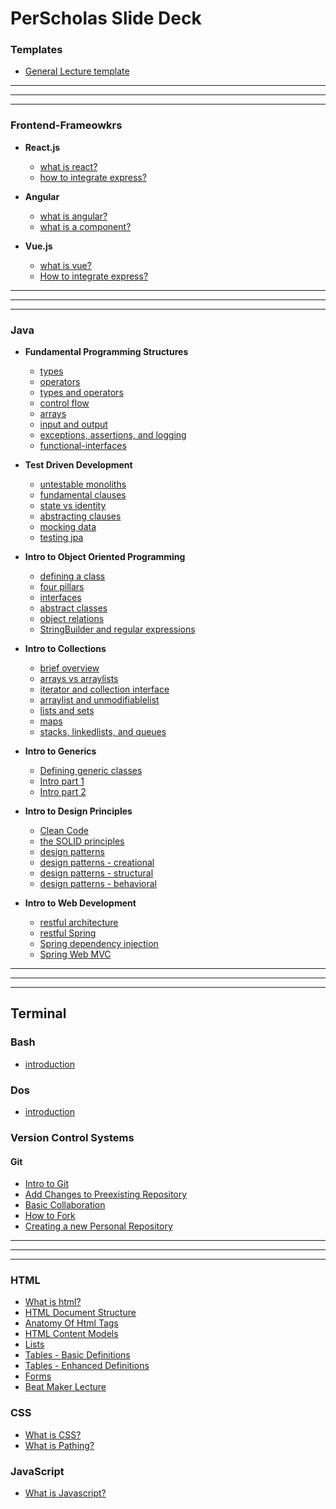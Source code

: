 # PerScholas Slide Deck

### Templates
* [General Lecture template](lectures/supertopic-template/subtopic-template/lecture.html) 



<hr><hr><hr>

### Frontend-Frameowkrs


* **React.js**
    * [what is react?](lectures/frontend-frameworks/angular/what-is/lecture.html)
    * [how to integrate express?](lectures/frontend-frameworks/angular/what-is-component/lecture.html)

* **Angular**
    * [what is angular?](lectures/frontend-frameworks/angular/what-is/lecture.html)
    * [what is a component?](lectures/frontend-frameworks/angular/what-is-component/lecture.html)

    
* **Vue.js**
    * [what is vue?](lectures/frontend-frameworks/angular/what-is/lecture.html)
    * [How to integrate express?](lectures/frontend-frameworks/angular/what-is-component/lecture.html)

    







<hr><hr><hr>


### Java

* **Fundamental Programming Structures**
    * [types](lectures/java/fundamental-programming-structures/types/lecture.html)
    * [operators](lectures/java/fundamental-programming-structures/operators/lecture.html)
    * [types and operators](lectures/java/fundamental-programming-structures/types-and-operators/lecture.html)
    * [control flow](lectures/java/fundamental-programming-structures/control-flow/lecture.html)
    * [arrays](lectures/java/fundamental-programming-structures/arrays/lecture.html)
    * [input and output](lectures/java/fundamental-programming-structures/input-and-output/lecture.html)
    * [exceptions, assertions, and logging](lectures/java/fundamental-programming-structures/exceptions-assertions-logging/lecture.html)
    * [functional-interfaces](lectures/java/fundamental-programming-structures/functional-interfaces/lecture.html)


* **Test Driven Development**
    * [untestable monoliths](lectures/java/test-driven-development/untestable-monoliths/lecture.html)
    * [fundamental clauses](lectures/java/test-driven-development/fundamental-clauses/lecture.html)
    * [state vs identity](lectures/java/test-driven-development/state-vs-identity/lecture.html)
    * [abstracting clauses](lectures/java/test-driven-development/abstracting-clauses/lecture.html)
    * [mocking data](lectures/java/test-driven-development/mocking-data/lecture.html)
    * [testing jpa](lectures/java/test-driven-development/testing-jpa/lecture.html)

* **Intro to Object Oriented Programming**
    * [defining a class](lectures/java/object-oriented-programming/defining-a-class/lecture.html)
    * [four pillars](lectures/java/object-oriented-programming/four-pillars/lecture.html)
    * [interfaces](lectures/java/object-oriented-programming/interfaces/lecture.html)
    * [abstract classes](lectures/java/object-oriented-programming/abstract-classes/lecture.html)
    * [object relations](lectures/java/object-oriented-programming/object-relations/lecture.html)
    * [StringBuilder and regular expressions](lectures/java/object-oriented-programming/stringbuilder-and-regex/lecture.html)

* **Intro to Collections**
    * [brief overview](lectures/java/collections/brief-overview/lecture.html)
    * [arrays vs arraylists](lectures/java/collections/arrays-vs-arraylists/lecture.html)
    * [iterator and collection interface](lectures/java/collections/iterator-and-collection-interface/lecture.html)
    * [arraylist and unmodifiablelist](lectures/java/collections/arraylist-unmodifiablelist-set/lecture.html)
    * [lists and sets](lectures/java/collections/brief-overview/lecture.html)
    * [maps](lectures/java/collections/maps/lecture.html)
    * [stacks, linkedlists, and queues](lectures/java/collections/brief-overview/lecture.html)

* **Intro to Generics**
    * [Defining generic classes](lectures/java/generics/defining-generic-classes/lecture.html)
    * [Intro part 1](lectures/java/generics/intro-part1/lecture.html)
    * [Intro part 2](lectures/java/generics/intro-part2/lecture.html)

* **Intro to Design Principles**
    * [Clean Code](lectures/java/design-principles/clean-code/lecture.html)
    * [the SOLID principles](lectures/java/design-principles/solid-principles/lecture.html)
    * [design patterns](lectures/java/design-principles/design-patterns/lecture.html)
    * [design patterns - creational](lectures/java/design-principles/design-patterns-creational/lecture.html)
    * [design patterns - structural](lectures/java/design-principles/design-patterns-structural/lecture.html)
    * [design patterns - behavioral](lectures/java/design-principles/design-patterns-behavioral/lecture.html)

* **Intro to Web Development** 
    * [restful architecture](lectures/java/web/restful/lecture.html)
    * [restful Spring](lectures/java/web/restful-spring/lecture.html)
    * [Spring dependency injection](lectures/java/web/spring-dependency-injection/lecture.html)
    * [Spring Web MVC](lectures/java/web/spring-web-mvc/lecture.html)









<hr><hr><hr>

## Terminal
### Bash
* [introduction](lectures/terminal/bash/lecture.html)

### Dos
* [introduction](lectures/terminal/dos/lecture.html)



### Version Control Systems

#### Git
* [Intro to Git](lectures/version-control-systems/git/introduction/lecture.html)
* [Add Changes to Preexisting Repository](lectures/version-control-systems/git/add-change-to-preexisting-repo/lecture.html)
* [Basic Collaboration](lectures/version-control-systems/git/basic-collaboration/lecture.html)
* [How to Fork](lectures/version-control-systems/git/how-to-fork/lecture.html)
* [Creating a new Personal Repository](lectures/version-control-systems/git/creating-a-new-repository/lecture.html)








<hr><hr><hr>

### HTML
* [What is html?](lectures/html/what-is-html/lecture.html)
* [HTML Document Structure](lectures/html/document-structure/lecture.html)
* [Anatomy Of Html Tags](lectures/html/anatomy-of-html-tags/lecture.html)
* [HTML Content Models](lectures/html/html-content-models/lecture.html)
* [Lists](lectures/html/lists/lecture.html)
* [Tables - Basic Definitions](lectures/html/tables-basic-definitions/lecture.html)
* [Tables - Enhanced Definitions](lectures/html/tables-enhanced-definitions/lecture.html)
* [Forms](lectures/html/forms/lecture.html)
* [Beat Maker Lecture](lectures/html/beat-maker-lecture/lecture.html)


### CSS
* [What is CSS?](lectures/html/css/what-is-css/lecture.html)
* [What is Pathing?](lectures/html/css/pathing/lecture.html)

### JavaScript
* [What is Javascript?](lectures/html/javascript/what-is-javascript/lecture.html)




